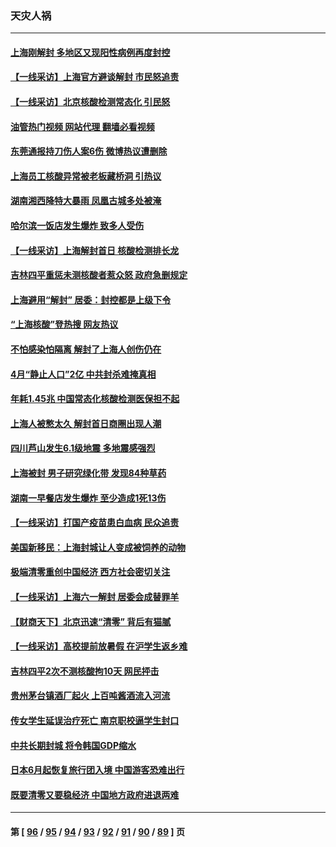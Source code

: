 ### 天灾人祸
---
#### [上海刚解封 多地区又现阳性病例再度封控](../../pages/ncid280/n13751075.md?06030045) 
#### [【一线采访】上海官方避谈解封 市民怒追责](../../pages/ncid280/n13751043.md?06030045) 
#### [【一线采访】北京核酸检测常态化 引民怒](../../pages/ncid280/n13751021.md?06030045) 
#### [油管热门视频 网站代理 翻墙必看视频](http://209.222.30.114:81/youtube.html?06030045)
#### [东莞通报持刀伤人案6伤 微博热议遭删除](../../pages/ncid280/n13750925.md?06030045) 
#### [上海员工核酸异常被老板藏桥洞 引热议](../../pages/ncid280/n13750893.md?06030045) 
#### [湖南湘西降特大暴雨 凤凰古城多处被淹](../../pages/ncid280/n13750772.md?06030045) 
#### [哈尔滨一饭店发生爆炸 致多人受伤](../../pages/ncid280/n13750669.md?06030045) 
#### [【一线采访】上海解封首日 核酸检测排长龙](../../pages/ncid280/n13750566.md?06030045) 
#### [吉林四平重惩未测核酸者惹众怒 政府急删规定](../../pages/ncid280/n13750501.md?06030045) 
#### [上海避用“解封” 居委：封控都是上级下令](../../pages/ncid280/n13750411.md?06030045) 
#### [“上海核酸”登热搜 网友热议](../../pages/ncid280/n13750250.md?06030045) 
#### [不怕感染怕隔离 解封了上海人创伤仍在](../../pages/ncid280/n13750182.md?06030045) 
#### [4月“静止人口”2亿 中共封杀难掩真相](../../pages/ncid280/n13750226.md?06030045) 
#### [年耗1.45兆 中国常态化核酸检测医保担不起](../../pages/ncid280/n13750242.md?06030045) 
#### [上海人被憋太久 解封首日商圈出现人潮](../../pages/ncid280/n13750125.md?06030045) 
#### [四川芦山发生6.1级地震 多地震感强烈](../../pages/ncid280/n13750074.md?06030045) 
#### [上海被封 男子研究绿化带 发现84种草药](../../pages/ncid280/n13750071.md?06030045) 
#### [湖南一早餐店发生爆炸 至少造成1死13伤](../../pages/ncid280/n13749899.md?06030045) 
#### [【一线采访】打国产疫苗患白血病 民众追责](../../pages/ncid280/n13749416.md?06030045) 
#### [美国新移民：上海封城让人变成被饲养的动物](../../pages/ncid280/n13749892.md?06030045) 
#### [极端清零重创中国经济 西方社会密切关注](../../pages/ncid280/n13749627.md?06030045) 
#### [【一线采访】上海六一解封 居委会成替罪羊](../../pages/ncid280/n13749617.md?06030045) 
#### [【财商天下】北京迅速“清零” 背后有猫腻](../../pages/ncid280/n13749490.md?06030045) 
#### [【一线采访】高校提前放暑假 在沪学生返乡难](../../pages/ncid280/n13749385.md?06030045) 
#### [吉林四平2次不测核酸拘10天 网民抨击](../../pages/ncid280/n13749310.md?06030045) 
#### [贵州茅台镇酒厂起火 上百吨酱酒流入河流](../../pages/ncid280/n13749275.md?06030045) 
#### [传女学生延误治疗死亡 南京职校逼学生封口](../../pages/ncid280/n13749245.md?06030045) 
#### [中共长期封城 将令韩国GDP缩水](../../pages/ncid280/n13749210.md?06030045) 
#### [日本6月起恢复旅行团入境 中国游客恐难出行](../../pages/ncid280/n13749192.md?06030045) 
#### [既要清零又要稳经济 中国地方政府进退两难](../../pages/ncid280/n13749183.md?06030045) 

---
#### 第 [ [96](./96.md?06030045) / [95](./95.md?06030045) / [94](./94.md?06030045) / [93](./93.md?06030045) / [92](./92.md?06030045) / [91](./91.md?06030045) / [90](./90.md?06030045) / [89](./89.md?06030045) ] 页
